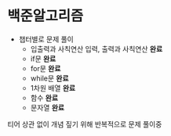 # 백준알고리즘
* 챕터별로 문제 풀이
    * 입출력과 사칙연산	입력, 출력과 사칙연산 <b>완료</b>
    * if문 <b>완료</b>
    * for문 <b>완료</b>
    * while문	<b>완료</b>
    * 1차원 배열 <b>완료</b>
    * 함수 <b>완료</b>
    * 문자열 <b>완료</b>

티어 상관 없이 개념 짚기 위해 반복적으로 문제 풀이중

